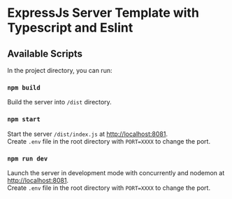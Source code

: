 # ExpressJs Server Template with Typescript and Eslint

## Available Scripts

In the project directory, you can run:

### `npm build`

Build the server into `/dist` directory.

### `npm start`

Start the server `/dist/index.js` at [http://localhost:8081](http://localhost:8081).\
Create `.env` file in the root directory with `PORT=XXXX` to change the port. 

### `npm run dev`

Launch the server in development mode with concurrently and nodemon at [http://localhost:8081](http://localhost:8081).\
Create `.env` file in the root directory with `PORT=XXXX` to change the port. 
